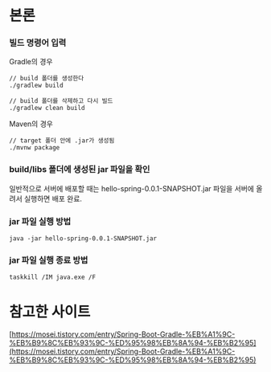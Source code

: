 # 본론
### 빌드 명령어 입력

Gradle의 경우

```shell
// build 폴더를 생성한다
./gradlew build

// build 폴더를 삭제하고 다시 빌드
./gradlew clean build
```

Maven의 경우

```shell
// target 폴더 안에 .jar가 생성됨
./mvnw package
```

### build/libs 폴더에 생성된 jar 파일을 확인

일반적으로 서버에 배포할 때는 hello-spring-0.0.1-SNAPSHOT.jar 파일을 서버에 올려서 실행하면 배포 완료. 

### jar 파일 실행 방법

```shell
java -jar hello-spring-0.0.1-SNAPSHOT.jar
```

### jar 파일 실행 종료 방법

```shell
taskkill /IM java.exe /F
```

# 참고한 사이트

[https://mosei.tistory.com/entry/Spring-Boot-Gradle-%EB%A1%9C-%EB%B9%8C%EB%93%9C-%ED%95%98%EB%8A%94-%EB%B2%95](https://mosei.tistory.com/entry/Spring-Boot-Gradle-%EB%A1%9C-%EB%B9%8C%EB%93%9C-%ED%95%98%EB%8A%94-%EB%B2%95)